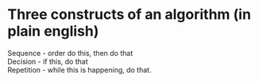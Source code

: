# Three constructs of an algorithm (in plain english)
Sequence - order do this, then do that<br>Decision - if this, do that<br>Repetition - while this is happening, do that.

